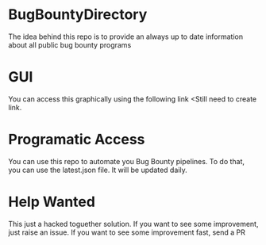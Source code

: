 # BugBountyDirectory

The idea behind this repo is to provide an always up to date information about all public bug bounty programs

# GUI

You can access this graphically using the following link <Still need to create link. 

# Programatic Access

You can use this repo to automate you Bug Bounty pipelines. 
To do that, you can use the latest.json file. It will be updated daily.

# Help Wanted

This just a hacked toguether solution.
If you want to see some improvement, just raise an issue.
If you want to see some improvement fast, send a PR
